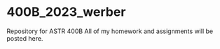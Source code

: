 # 400B_2023_werber
Repository for ASTR 400B
All of my homework and assignments will be posted here.
